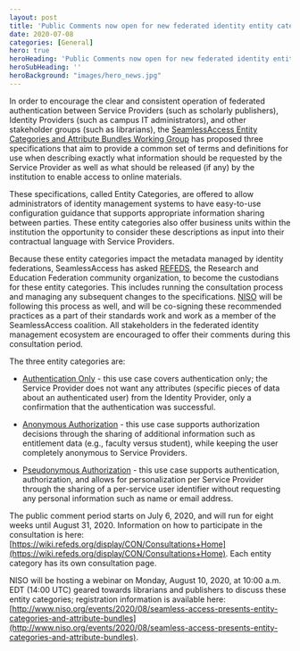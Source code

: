 ```yaml
---
layout: post
title: 'Public Comments now open for new federated identity entity categories'
date: 2020-07-08
categories: [General]
hero: true
heroHeading: 'Public Comments now open for new federated identity entity categories'
heroSubHeading: ''
heroBackground: "images/hero_news.jpg"
---
```


In order to encourage the clear and consistent operation of federated authentication between Service Providers (such as scholarly publishers), Identity Providers (such as campus IT administrators), and other stakeholder groups (such as librarians), the [SeamlessAccess Entity Categories and Attribute Bundles Working Group](https://seamlessaccess.org/about/community/) has proposed three specifications that aim to provide a common set of terms and definitions for use when describing exactly what information should be requested by the Service Provider as well as what should be released (if any) by the institution to enable access to online materials.

These specifications, called Entity Categories, are offered to allow administrators of identity management systems to have easy-to-use configuration guidance that supports appropriate information sharing between parties. These entity categories also offer business units within the institution the opportunity to consider these descriptions as input into their contractual language with Service Providers.

Because these entity categories impact the metadata managed by identity federations, SeamlessAccess has asked [REFEDS](https://refeds.org), the Research and Education Federation community organization, to become the custodians for these entity categories. This includes running the consultation process and managing any subsequent changes to the specifications. [NISO](https://niso.org) will be following this process as well, and will be co-signing these recommended practices as a part of their standards work and work as a member of the SeamlessAccess coalition. All stakeholders in the federated identity management ecosystem are encouraged to offer their comments during this consultation period. 

The three entity categories are:

- [Authentication Only](https://wiki.refeds.org/display/CON/Entity+Category+Consultation%3A+Authentication+Only) - this use case covers authentication only; the Service Provider does not want any attributes (specific pieces of data about an authenticated user) from the Identity Provider, only a confirmation that the authentication was successful.

- [Anonymous Authorization](https://wiki.refeds.org/display/CON/Entity+Category+Consultation%3A+Anonymous+Authorization) - this use case supports authorization decisions through the sharing of additional information such as entitlement data (e.g., faculty versus student), while keeping the user completely anonymous to Service Providers.

- [Pseudonymous Authorization](https://wiki.refeds.org/display/CON/Entity+Category+Consultation%3A+Pseudonymous+Authorization) - this use case supports authentication, authorization, and allows for personalization per Service Provider through the sharing of a per-service user identifier without requesting any personal information such as name or email address.

The public comment period starts on July 6, 2020, and will run for eight weeks until August 31, 2020. Information on how to participate in the consultation is here: [https://wiki.refeds.org/display/CON/Consultations+Home](https://wiki.refeds.org/display/CON/Consultations+Home). Each entity category has its own consultation page.

NISO will be hosting a webinar on Monday, August 10, 2020, at 10:00 a.m. EDT (14:00 UTC) geared towards librarians and publishers to discuss these entity categories; registration information is available here:  [http://www.niso.org/events/2020/08/seamless-access-presents-entity-categories-and-attribute-bundles](http://www.niso.org/events/2020/08/seamless-access-presents-entity-categories-and-attribute-bundles). 
